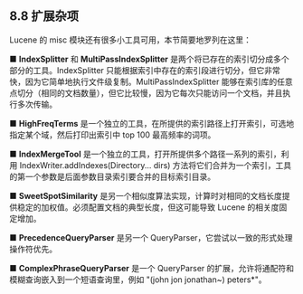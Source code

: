 ## 8.8 扩展杂项 ##

Lucene 的 misc 模块还有很多小工具可用，本节简要地罗列在这里：

■ **IndexSplitter** 和 **MultiPassIndexSplitter** 是两个将已存在的索引切分成多个部分的工具。IndexSplitter 只能根据索引中存在的索引段进行切分，但它非常快，因为它简单地执行文件级复制。MultiPassIndexSplitter 能够在索引库的任意点切分（相同的文档数量），但它比较慢，因为它每次只能访问一个文档，并且执行多次传输。

■ **HighFreqTerms** 是一个独立的工具，在所提供的索引路径上打开索引，可选地指定某个域，然后打印出索引中 top 100 最高频率的词项。

■ **IndexMergeTool** 是一个独立的工具，打开所提供多个路径一系列的索引，利用 IndexWriter.addIndexes(Directory... dirs) 方法将它们合并为一个索引，工具的第一个参数是后面参数目录索引要合并的目标索引目录。

■ **SweetSpotSimilarity** 是另一个相似度算法实现，计算时对相同的文档长度提供稳定的加权值。必须配置文档的典型长度，但这可能导致 Lucene 的相关度固定增加。

■ **PrecedenceQueryParser** 是另一个 QueryParser，它尝试以一致的形式处理操作符优先。

■ **ComplexPhraseQueryParser** 是一个 QueryParser 的扩展，允许将通配符和模糊查询嵌入到一个短语查询里，例如 "(john jon jonathan~) peters*"。














